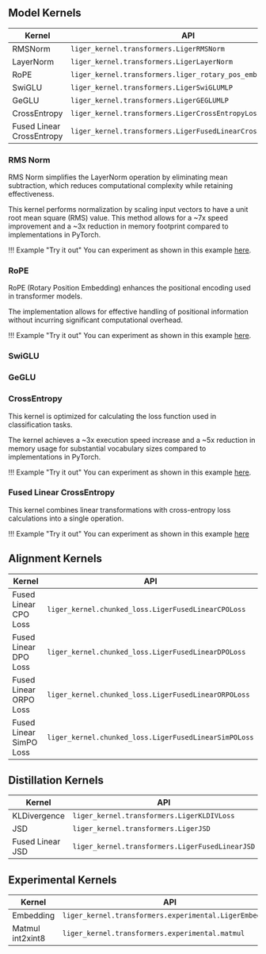 ## Model Kernels

| **Kernel**                      | **API**                                                     |
|---------------------------------|-------------------------------------------------------------|
| RMSNorm                         | `liger_kernel.transformers.LigerRMSNorm`                    |
| LayerNorm                       | `liger_kernel.transformers.LigerLayerNorm`                  |
| RoPE                            | `liger_kernel.transformers.liger_rotary_pos_emb`            |
| SwiGLU                          | `liger_kernel.transformers.LigerSwiGLUMLP`                  |
| GeGLU                           | `liger_kernel.transformers.LigerGEGLUMLP`                   |
| CrossEntropy                    | `liger_kernel.transformers.LigerCrossEntropyLoss`           |
| Fused Linear CrossEntropy         | `liger_kernel.transformers.LigerFusedLinearCrossEntropyLoss`|

### RMS Norm

RMS Norm simplifies the LayerNorm operation by eliminating mean subtraction, which reduces computational complexity while retaining effectiveness. 

This kernel performs normalization by scaling input vectors to have a unit root mean square (RMS) value. This method allows for a ~7x speed improvement and a ~3x reduction in memory footprint compared to
implementations in PyTorch.

!!! Example "Try it out"
    You can experiment as shown in this example [here](https://colab.research.google.com/drive/1CQYhul7MVG5F0gmqTBbx1O1HgolPgF0M?usp=sharing).

### RoPE

RoPE (Rotary Position Embedding) enhances the positional encoding used in transformer models.

The implementation allows for effective handling of positional information without incurring significant computational overhead.

!!! Example "Try it out"
    You can experiment as shown in this example [here](https://colab.research.google.com/drive/1llnAdo0hc9FpxYRRnjih0l066NCp7Ylu?usp=sharing).

### SwiGLU 

### GeGLU 

### CrossEntropy

This kernel is optimized for calculating the loss function used in classification tasks. 

The  kernel achieves a ~3x execution speed increase and a ~5x reduction in memory usage for substantial vocabulary sizes compared to implementations in PyTorch.

!!! Example "Try it out"
    You can experiment as shown in this example [here](https://colab.research.google.com/drive/1WgaU_cmaxVzx8PcdKB5P9yHB6_WyGd4T?usp=sharing).

### Fused Linear CrossEntropy

This kernel combines linear transformations with cross-entropy loss calculations into a single operation.

!!! Example "Try it out"
    You can experiment as shown in this example [here](https://colab.research.google.com/drive/1Z2QtvaIiLm5MWOs7X6ZPS1MN3hcIJFbj?usp=sharing)

## Alignment Kernels

| **Kernel**                      | **API**                                                     |
|---------------------------------|-------------------------------------------------------------|
| Fused Linear CPO Loss           | `liger_kernel.chunked_loss.LigerFusedLinearCPOLoss`       |
| Fused Linear DPO Loss           | `liger_kernel.chunked_loss.LigerFusedLinearDPOLoss`       |
| Fused Linear ORPO Loss          | `liger_kernel.chunked_loss.LigerFusedLinearORPOLoss`      |
| Fused Linear SimPO Loss         | `liger_kernel.chunked_loss.LigerFusedLinearSimPOLoss`     |

## Distillation Kernels

| **Kernel**                      | **API**                                                     |
|---------------------------------|-------------------------------------------------------------|
| KLDivergence                    | `liger_kernel.transformers.LigerKLDIVLoss`                  |
| JSD                             | `liger_kernel.transformers.LigerJSD`                        |
| Fused Linear JSD                  | `liger_kernel.transformers.LigerFusedLinearJSD`             |

## Experimental Kernels

| **Kernel**                      | **API**                                                     |
|---------------------------------|-------------------------------------------------------------|
| Embedding                       | `liger_kernel.transformers.experimental.LigerEmbedding`     |
| Matmul int2xint8                | `liger_kernel.transformers.experimental.matmul` |